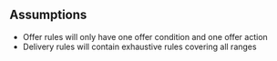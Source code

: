 Assumptions
-----------

* Offer rules will only have one offer condition and one offer action
* Delivery rules will contain exhaustive rules covering all ranges